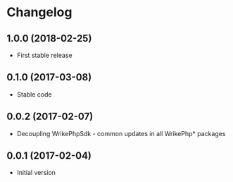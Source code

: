 # Changelog

## 1.0.0 (2018-02-25)
* First stable release 

## 0.1.0 (2017-03-08)
* Stable code 

## 0.0.2 (2017-02-07)
* Decoupling WrikePhpSdk - common updates in all WrikePhp* packages 

## 0.0.1 (2017-02-04)
* Initial version
